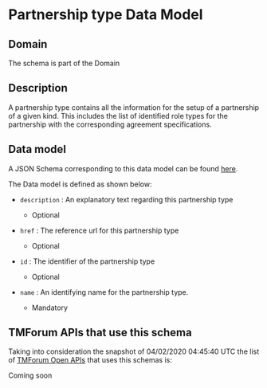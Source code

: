# Partnership type Data Model

## Domain

The  schema is part of the  Domain

## Description

A partnership type contains all the information for the setup of a partnership of a given kind. This includes the list of identified role types for the partnership with the corresponding agreement specifications.

## Data model

A JSON Schema corresponding to this data model can be found
[here](https://github.com/tmforum-rand/schemas/blob/candidates/EngagedParty/PartnershipType.schema.json).

The Data model is defined as shown below:
- `description` : An explanatory text regarding this partnership type

  - Optional

- `href` : The reference url for this partnership type

  - Optional

- `id` : The identifier of the partnership type

  - Optional

- `name` : An identifying name for the partnership type.

  - Mandatory





## TMForum APIs that use this schema

Taking into consideration the snapshot of 04/02/2020 04:45:40 UTC the list of [TMForum Open APIs](https://www.tmforum.org/open-apis/) that uses this schemas is:

Coming soon